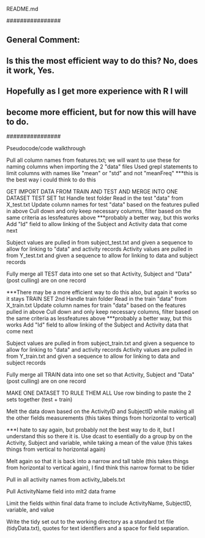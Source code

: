 README.md

################
##  General Comment:
##	Is this the most efficient way to do this? No, does it work, Yes.
##	Hopefully as I get more experience with R I will 
##	become more efficient, but for now this will have to do.
################

Pseudocode/code walkthrough

Pull all column names from features.txt; we will want to use these for naming columns when importing the 2 "data" files
Used grepl statements to limit columns with names like "mean" or "std" and not "meanFreq" ***this is the best way i could think to do this

GET IMPORT DATA FROM TRAIN AND TEST AND MERGE INTO ONE DATASET
TEST SET 1st
Handle test folder
  Read in the test "data" from X_test.txt
  Update column names for test "data" based on the features pulled in above
  Cull down and only keep necessary columns, filter based on the same criteria as lessfeatures above ***probably a better way, but this works
  Add "Id" field to allow linking of the Subject and Activity data that come next

  Subject values are pulled in from subject_test.txt and given a sequence to allow for linking to "data" and activity records
  Activity values are pulled in from Y_test.txt and given a sequence to allow for linking to data and subject records

  Fully merge all TEST data into one set so that Activity, Subject and "Data" (post culling) are on one record

***There may be a more efficient way to do this also, but again it works so it stays
TRAIN SET 2nd
Handle train folder
  Read in the train "data" from X_train.txt
  Update column names for train "data" based on the features pulled in above
  Cull down and only keep necessary columns, filter based on the same criteria as lessfeatures above ***probably a better way, but this works
  Add "Id" field to allow linking of the Subject and Activity data that come next

  Subject values are pulled in from subject_train.txt and given a sequence to allow for linking to "data" and activity records
  Activity values are pulled in from Y_train.txt and given a sequence to allow for linking to data and subject records

  Fully merge all TRAIN data into one set so that Activity, Subject and "Data" (post culling) are on one record

MAKE ONE DATASET TO RULE THEM ALL
  Use row binding to paste the 2 sets together (test + train)


  Melt the data down based on the ActivityID and SubjectID while making all the other fields measurements (this takes things from horizontal to vertical)


***I hate to say again, but probably not the best way to do it, but I understand this so there it is.
Use dcast to esentially do a group by on the Activity, Subject and variable, while taking a mean of the value (this takes things from vertical to horizontal again)
  
Melt again so that it is back into a narrow and tall table (this takes things from horizontal to vertical again), I find think this narrow format to be tidier

Pull in all activity names from activity_labels.txt

Pull ActivityName field into mlt2 data frame

Limit the fields within final data frame to include ActivityName, SubjectID, variable, and value

Write the tidy set out to the working directory as a standard txt file (tidyData.txt), quotes for text identifiers and a space for field separation.
